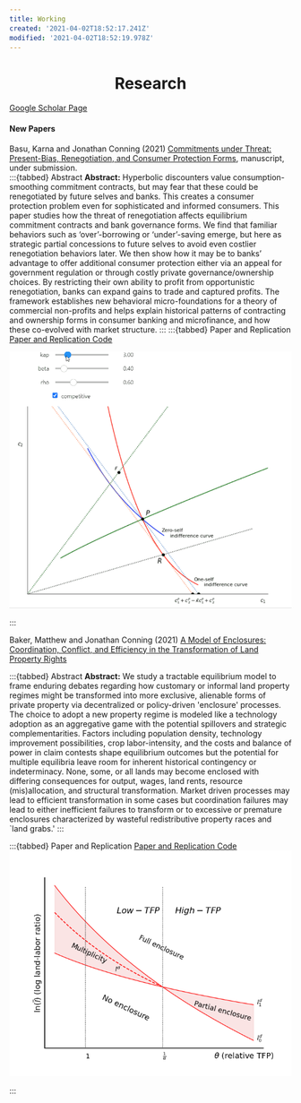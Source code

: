 ```yaml
---
title: Working
created: '2021-04-02T18:52:17.241Z'
modified: '2021-04-02T18:52:19.978Z'
---
```

<H1 style="text-align:center;">
Research
</H1>

[Google Scholar Page](http://scholar.google.com/citations?user=Cc1TG-AAAAAJ&hl=en)

#### New Papers


Basu, Karna and Jonathan Conning (2021) [Commitments under Threat: Present-Bias, Renegotiation, and Consumer Protection Forms,](https://jhconning.github.io/commitments/) manuscript, under submission.  
:::{tabbed} Abstract
**Abstract:** Hyperbolic discounters value consumption-smoothing commitment contracts, but may fear that these could be renegotiated by future selves and banks. This creates a consumer protection problem even for sophisticated and informed consumers. This paper studies how the threat of renegotiation affects equilibrium commitment contracts and bank governance forms. We find that familiar behaviors such as ‘over’-borrowing or ‘under’-saving emerge, but here as strategic partial concessions to future selves to avoid even costlier renegotiation behaviors later. We then show how it may be to banks’ advantage to offer additional consumer protection either via an appeal for government regulation or through costly private governance/ownership choices. By restricting their own ability to profit from opportunistic renegotiation, banks can expand gains to trade and captured profits. The framework establishes new behavioral micro-foundations for a theory of commercial non-profits and helps explain historical patterns of contracting and ownership forms in consumer banking and microfinance, and how these co-evolved with market structure.
:::
:::{tabbed} Paper and Replication
[Paper and Replication Code](https://jhconning.github.io/commitments/)

[![](RPconstraint.gif)](https://jhconning.github.io/commitments/)

:::

Baker, Matthew and Jonathan Conning (2021) [A Model of Enclosures: Coordination, Conflict, and Efficiency in the Transformation of Land Property Rights](https://jhconning.github.io/enclosure_book)

:::{tabbed} Abstract
**Abstract:** We study a tractable equilibrium  model to frame enduring debates regarding how customary or informal land property regimes might be transformed into more exclusive, alienable forms of private property via decentralized or policy-driven 'enclosure' processes. The choice to adopt a new property regime is modeled like a technology adoption as an aggregative game  with the potential spillovers and strategic complementarities. Factors including population density, technology improvement possibilities, crop labor-intensity, and the costs and balance of power in claim contests shape equilibrium outcomes but the potential for multiple equilibria leave room for inherent historical contingency or indeterminacy. None, some, or all lands may become enclosed with differing consequences for output, wages, land rents,  resource (mis)allocation, and structural transformation. Market driven processes may lead to efficient transformation in some cases but coordination   failures may lead   to either inefficient failures to  transform or to excessive or premature enclosures characterized by wasteful redistributive property races and `land grabs.'
:::

:::{tabbed} Paper and Replication
[Paper and Replication Code](https://jhconning.github.io/enclosure_book)
[![](nash_eq.png/)](https://jhconning.github.io/enclosure_book)

:::


